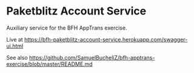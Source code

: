 # Paketblitz Account Service

Auxiliary service for the BFH AppTrans exercise.

Live at https://bfh-paketblitz-account-service.herokuapp.com/swagger-ui.html

See also https://github.com/SamuelBucheliZ/bfh-apptrans-exercise/blob/master/README.md